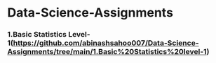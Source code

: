 # Data-Science-Assignments

### 1.Basic Statistics Level-1(https://github.com/abinashsahoo007/Data-Science-Assignments/tree/main/1.Basic%20Statistics%20level-1)
